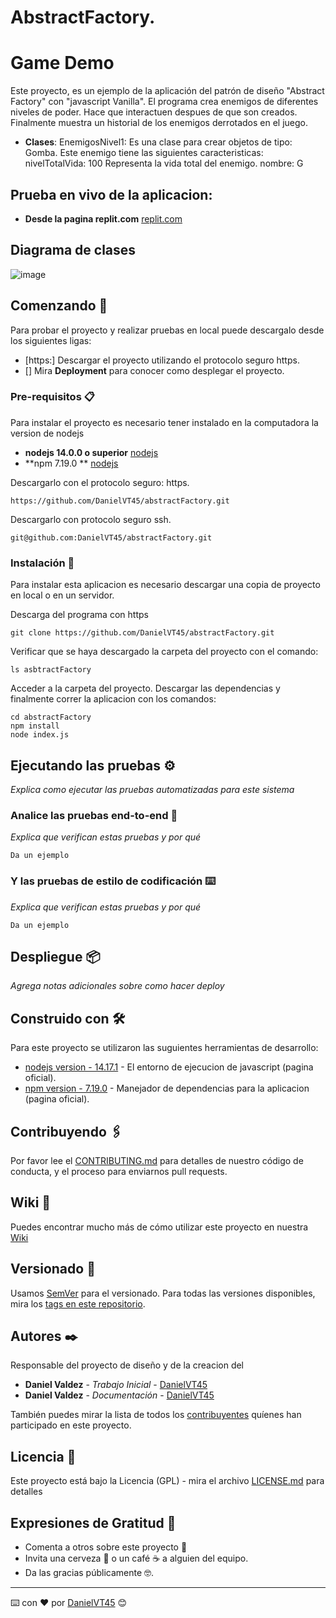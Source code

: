 # AbstractFactory.
  

# Game Demo

Este proyecto, es un ejemplo de la aplicación del patrón de diseño "Abstract Factory" con "javascript Vanilla". El programa crea enemigos de diferentes niveles de poder. Hace que interactuen despues de que son creados. Finalmente muestra un historial de los enemigos derrotados en el juego.

* **Clases**: 
EnemigosNivel1: Es una clase para crear objetos de tipo: Gomba. Este enemigo tiene las siguientes caracteristicas:
 nivelTotalVida: 100 Representa la vida total del enemigo.
 nombre: G

## Prueba en vivo de la aplicacion:
* **Desde la pagina replit.com**
[replit.com](https://replit.com/@DanielValdez2/abstracFactoryGameDemo#index.js)


## Diagrama de clases
![image](https://user-images.githubusercontent.com/51674961/127724522-e04dcd2a-54d1-458f-96bd-7b7f54ea9944.png)



## Comenzando 🚀

Para probar el proyecto y realizar pruebas en local puede descargalo desde los siguientes ligas:
* [https:] Descargar el proyecto utilizando el protocolo seguro https.
* []
Mira **Deployment** para conocer como desplegar el proyecto.


### Pre-requisitos 📋

Para instalar el proyecto es necesario tener instalado en la computadora la version de nodejs 
* **nodejs 14.0.0 o superior** [nodejs](https://nodejs.org/)
* **npm 7.19.0 ** [nodejs](https://nodejs.org/)

Descargarlo con el protocolo seguro: https.
```
https://github.com/DanielVT45/abstractFactory.git
```

Descargarlo con protocolo seguro ssh.
```
git@github.com:DanielVT45/abstractFactory.git
```

### Instalación 🔧
Para instalar esta aplicacion es necesario descargar una copia de proyecto en local o en un servidor.
 
Descarga del programa con https
```
git clone https://github.com/DanielVT45/abstractFactory.git
```

Verificar que se haya descargado la carpeta del proyecto con el comando:

```
ls asbtractFactory
```

Acceder a la carpeta del proyecto. Descargar las dependencias y finalmente correr la aplicacion con los comandos:

```
cd abstractFactory
npm install
node index.js
```

## Ejecutando las pruebas ⚙️

_Explica como ejecutar las pruebas automatizadas para este sistema_

### Analice las pruebas end-to-end 🔩

_Explica que verifican estas pruebas y por qué_

```
Da un ejemplo
```

### Y las pruebas de estilo de codificación ⌨️

_Explica que verifican estas pruebas y por qué_

```
Da un ejemplo
```

## Despliegue 📦

_Agrega notas adicionales sobre como hacer deploy_

## Construido con 🛠️

Para este proyecto se utilizaron las suguientes herramientas de desarrollo:

* [nodejs version - 14.17.1](https://nodejs.org/es/) - El entorno de ejecucion de javascript (pagina oficial).
* [npm version - 7.19.0](https://www.npmjs.com/) - Manejador de dependencias para la aplicacion (pagina oficial).

## Contribuyendo 🖇️

Por favor lee el [CONTRIBUTING.md](https://github.com/DanielVT45) para detalles de nuestro código de conducta, y el proceso para enviarnos pull requests.

## Wiki 📖

Puedes encontrar mucho más de cómo utilizar este proyecto en nuestra [Wiki](https://github.com/tu/proyecto/wiki)

## Versionado 📌

Usamos [SemVer](http://semver.org/) para el versionado. Para todas las versiones disponibles, mira los [tags en este repositorio](https://github.com/tu/proyecto/tags).

## Autores ✒️
Responsable del proyecto de diseño y de la creacion del 
* **Daniel Valdez** - *Trabajo Inicial* - [DanielVT45](https://github.com/DanielVT45)
* **Daniel Valdez** - *Documentación* - [DanielVT45](https://github.com/DanielVT45)

También puedes mirar la lista de todos los [contribuyentes](https://github.com/your/project/contributors) quíenes han participado en este proyecto. 

## Licencia 📄

Este proyecto está bajo la Licencia (GPL) - mira el archivo [LICENSE.md](LICENSE.md) para detalles

## Expresiones de Gratitud 🎁

* Comenta a otros sobre este proyecto 📢
* Invita una cerveza 🍺 o un café ☕ a alguien del equipo. 
* Da las gracias públicamente 🤓.




---
⌨️ con ❤️ por [DanielVT45](https://github.com/DanielVT45) 😊


